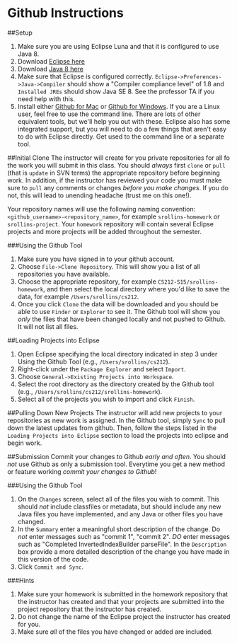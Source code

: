 Github Instructions
===================

##Setup
1. Make sure you are using Eclipse Luna and that it is configured to use Java 8.
  1. Download [Eclipse here](https://eclipse.org/)
  2. Download [Java 8 here](http://www.oracle.com/technetwork/java/javase/downloads/index.html)
  3. Make sure that Eclipse is configured correctly. `Eclipse->Preferences->Java->Compiler` should show a "Compiler compliance level" of 1.8 and `Installed JREs` should show Java SE 8. See the professor TA if you need help with this.
2. Install either [Github for Mac](https://mac.github.com/) or [Github for Windows](https://windows.github.com/). If you are a Linux user, feel free to use the command line. There are lots of other equivalent tools, but we'll help you out with these. Eclipse also has some integrated support, but you will need to do a few things that aren't easy to do with Eclipse directly. Get used to the command line or a separate tool.

##Initial Clone
The instructor will create for you private repositories for all fo the work you will submit in this class. You should *always* first `clone` or `pull` (that is `update` in SVN terms) the appropriate repository before beginning work. In addition, if the instructor has reviewed your code you must make sure to `pull` any comments or changes *before you make changes*. If you do not, this will lead to unending headache (trust me on this one!).

Your repository names will use the following naming convention: `<github_username>-<repository_name>`, for example `srollins-homework` or `srollins-project`. Your `homework` repository will contain several Eclipse projects and more projects will be added throughout the semester. 

###Using the Github Tool
1. Make sure you have signed in to your github account.
2. Choose `File->Clone Repository`. This will show you a list of all repositories you have available.
3. Choose the appropriate repository, for example `CS212-S15/srollins-homework`, and then select the local directory where you'd like to save the data, for example `/Users/srollins/cs212`.
4. Once you click `Clone` the data will be downloaded and you should be able to use `Finder` or `Explorer` to see it. The Github tool will show you *only* the files that have been changed locally and not pushed to Github. It will not list all files.

##Loading Projects into Eclipse
1. Open Eclipse specifying the local directory indicated in step 3 under Using the Github Tool (e.g., `/Users/srollins/cs212`).
2. Right-click under the `Package Explorer` and select `Import`.
3. Choose `General->Existing Projects into Workspace`.
4. Select the root directory as the directory created by the Github tool (e.g., `/Users/srollins/cs212/srollins-homework`).
5. Select all of the projects you wish to import and click `Finish`.

##Pulling Down New Projects
The instructor will add new projects to your repositories as new work is assigned. In the Github tool, simply `Sync` to pull down the latest updates from github. Then, follow the steps listed in the `Loading Projects into Eclipse` section to load the projects into eclipse and begin work.

##Submission
Commit your changes to Github *early and often*. You should *not* use Github as only a submission tool. Everytime you get a new method or feature working *commit your changes to Github*! 

###Using the Github Tool
1. On the `Changes` screen, select all of the files you wish to commit. This should *not* include classfiles or metadata, but should include any new Java files you have implemented, and any Java or other files you have changed. 
2. In the `Summary` enter a meaningful short description of the change. Do *not* enter messages such as "commit 1", "commit 2". *DO* enter messages such as "Completed InvertedIndexBuilder parseFile". In the `Description` box provide a more detailed description of the change you have made in this version of the code. 
3. Click `Commit and Sync`. 

###Hints
1. Make sure your homework is submitted in the homework repository that the instructor has created and that your projects are submitted into the project repository that the instructor has created. 
2. Do not change the name of the Eclipse project the instructor has created for you.
3. Make sure *all* of the files you have changed or added are included. 


